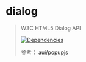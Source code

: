 # dialog

>W3C HTML5 Dialog API
>
>[![Dependencies][david-image]][david-url]
>
>参考： [aui/popupjs](https://github.com/aui/popupjs)

[david-image]: http://img.shields.io/david/nuintun/dialog.svg?style=flat-square
[david-url]: https://david-dm.org/nuintun/dialog

